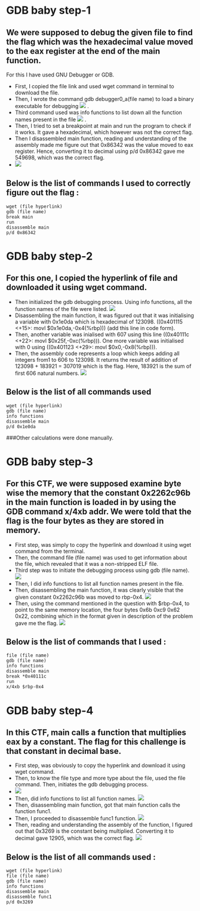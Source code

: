# GDB baby step-1
## We were supposed to debug the given file to find the flag which was the hexadecimal value moved to the eax register at the end of the main function. 
For this I have used GNU Debugger or GDB. 
- First, I copied the file link and used wget command in terminal to download the file. 
- Then, I wrote the command gdb debugger0_a(file name) to load a binary executable for debugging
![](https://raw.githubusercontent.com/anushka-2201/Game-Hacking-Assets/main/1.jpg) . 
- Third command used was info functions to list down all the function names present in the file
![](https://raw.githubusercontent.com/anushka-2201/Game-Hacking-Assets/main/2.jpg) .
- Then, I tried to set a breakpoint at main and run the program to check if it works. It gave a hexadecimal, which however was not the correct flag.
- Then I disassembled main function, reading and understanding of the assembly made me figure out that 0x86342 was the value moved to eax register. Hence, converting it to decimal using p/d  0x86342 gave me 549698, which was the correct flag.
- ![](https://raw.githubusercontent.com/anushka-2201/Game-Hacking-Assets/main/3.jpg) 
## Below is the list of commands I used to correctly figure out the flag :
```
wget (file hyperlink)
gdb (file name)
break main
run 
disassemble main 
p/d 0x86342
```

# GDB baby step-2
## For this one, I copied the hyperlink of file and downloaded it using wget command.
- Then initialized the gdb debugging process. Using info functions, all the function names of the file were listed.
![](https://raw.githubusercontent.com/anushka-2201/Game-Hacking-Assets/main/4.jpg)
- Disassembling the main function, it was figured out that it was initialising a variable with 0x1e0da which is hexadecimal of 123098. ((0x401115 <+15>:  movl   $0x1e0da,-0x4(%rbp))) (add this line in code form).
- Then, another variable was inialised with 607 using this line ((0x40111c <+22>:  movl   $0x25f,-0xc(%rbp))).
One more variable was initialised with 0 using ((0x401123 <+29>:  movl   $0x0,-0x8(%rbp))).
- Then, the assembly code represents a loop which keeps adding all integers from1 to 606 to 123098. It returns the result of addition of 123098 + 183921 = 307019 which is the flag. Here, 183921 is the sum of first 606 natural numbers.
  ![](https://raw.githubusercontent.com/anushka-2201/Game-Hacking-Assets/main/5.jpg)
## Below is the list of all commands used
```
wget (file hyperlink)
gdb (file name) 
info functions
disassemble main
p/d 0x1e0da
```
###Other calculations were done manually.

# GDB baby step-3
## For this CTF, we were supposed examine byte wise the memory that the constant 0x2262c96b in the main function is loaded in by using the GDB command x/4xb addr. We were told that the flag is the four bytes as they are stored in memory. 
- First step, was simply to copy the hyperlink and download it using wget command from the terminal. 
- Then, the command file (file name) was used to get information about the file, which revealed that it was a non-stripped ELF file. 
- Third step was to initiate the debugging process using gdb (file name).
  ![](https://raw.githubusercontent.com/anushka-2201/Game-Hacking-Assets/main/6.jpg) 
- Then, I did info functions to list all function names present in the file. 
- Then, disassembling the main function, it was clearly visible that the given constant 0x2262c96b was moved to rbp-0x4.
  ![](https://raw.githubusercontent.com/anushka-2201/Game-Hacking-Assets/main/7.jpg)
- Then, using the command mentioned in the question with $rbp-0x4, to point to the same memory location, the four bytes 0x6b 0xc9 0x62 0x22, combining which in the format given in description of the problem gave me the flag.
  ![](https://raw.githubusercontent.com/anushka-2201/Game-Hacking-Assets/main/8.jpg)
## Below is the list of commands that I used :
```wget (file hyperlink)
file (file name)
gdb (file name) 
info functions
disassemble main
break *0x40111c
run 
x/4xb $rbp-0x4
```

# GDB baby step-4
## In this CTF, main calls a function that multiplies eax by a constant. The flag for this challenge is that constant in decimal base. 
- First step, was obviously to copy the hyperlink and download it using wget command. 
- Then, to know the file type and more type about the file, used the file command. Then, initiates the gdb debugging process. 
- ![](https://raw.githubusercontent.com/anushka-2201/Game-Hacking-Assets/main/9.jpg)
- Then, did info functions to list all function names.
![](https://raw.githubusercontent.com/anushka-2201/Game-Hacking-Assets/main/10.jpg)
- Then, disassembling main function, got that main function calls the function func1. 
- Then, I proceeded to disassemble func1 function.
![](https://raw.githubusercontent.com/anushka-2201/Game-Hacking-Assets/main/11.jpg) 
- Then, reading and understanding the assembly of the function, I figured out that 0x3269 is the constant being multiplied. Converting it to decimal gave 12905, which was the correct flag.
![](https://raw.githubusercontent.com/anushka-2201/Game-Hacking-Assets/main/12.jpg)
## Below is the list of all commands used :
```
wget (file hyperlink)
file (file name)
gdb (file name)
info functions
disassemble main
disassemble func1
p/d 0x3269
```
